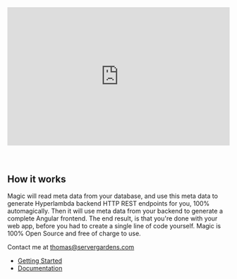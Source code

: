 <div style="position:relative; padding-bottom:56.25%; padding-top:30px; height:0; overflow:hidden;margin-top:4rem;margin-bottom:4rem;">
<iframe width="560" height="315" style="position:absolute; top:0; left:0; width:100%; height:100%;" src="https://www.youtube.com/embed/-2lEYeZxlr0" frameborder="0" allow="accelerometer; autoplay; encrypted-media; gyroscope; picture-in-picture" allowfullscreen></iframe>
</div>

## How it works

Magic will read meta data from your database, and use this meta data to generate Hyperlambda
backend HTTP REST endpoints for you, 100% automagically. Then it will use meta data from
your backend to generate a complete Angular frontend. The end result, is that you're
done with your web app, before you had to create a single line of code yourself. Magic
is 100% Open Source and free of charge to use.

Contact me at [thomas@servergardens.com](mailto:thomas@servergardens.com)

* [Getting Started](/tutorials/getting-started/)
* [Documentation](/documentation/)
